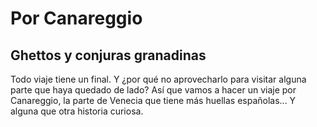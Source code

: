 # Por Canareggio

## Ghettos y conjuras granadinas

Todo viaje tiene un final. Y ¿por qué no aprovecharlo para visitar
alguna parte que haya quedado de lado? Así que vamos a hacer un viaje
por Canareggio, la parte de Venecia que tiene más huellas
españolas... Y alguna que otra historia curiosa.

